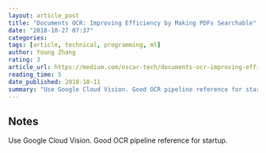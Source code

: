 ```yaml
---
layout: article_post
title: "Documents OCR: Improving Efficiency by Making PDFs Searchable"
date: "2018-10-27 07:37"
categories:
tags: [article, technical, programming, ml]
author: Young Zhang
rating: 3
article_url: https://medium.com/oscar-tech/documents-ocr-improving-efficiency-by-making-pdfs-searchable-b56a261f07d
reading_time: 5
date_published: 2018-10-11
summary: "Use Google Cloud Vision. Good OCR pipeline reference for startup."
---
```


## Notes

Use Google Cloud Vision. Good OCR pipeline reference for startup.
